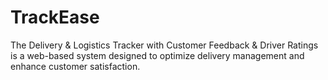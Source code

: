 # TrackEase
The Delivery &amp; Logistics Tracker with Customer Feedback &amp; Driver Ratings is a web-based system designed to optimize delivery management and enhance customer satisfaction. 

